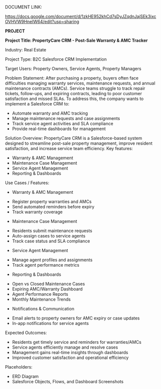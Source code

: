 DOCUMENT LINK:

https://docs.google.com/document/d/1zkHE952khCd7sDyJZqdnJajSEk3ixcOVHVW9HneIW64/edit?usp=sharing

**PROJECT**

**Project Title: PropertyCare CRM - Post-Sale Warranty & AMC Tracker**

Industry: Real Estate

Project Type: B2C Salesforce CRM Implementation

Target Users: Property Owners, Service Agents, Property Managers

Problem Statement:
After purchasing a property, buyers often face difficulties managing warranty services, maintenance
requests, and annual maintenance contracts (AMCs). Service teams struggle to track repair tickets,
follow-ups, and expiring contracts, leading to poor customer satisfaction and missed SLAs.
To address this, the company wants to implement a Salesforce CRM to:
- Automate warranty and AMC tracking
- Manage maintenance requests and case assignments
- Track service agent activities and SLA compliance
- Provide real-time dashboards for management

Solution Overview:
PropertyCare CRM is a Salesforce-based system designed to streamline post-sale property
management, improve resident satisfaction, and increase service team efficiency.
Key features:
- Warranty & AMC Management
- Maintenance Case Management
- Service Agent Management
- Reporting & Dashboards

Use Cases / Features:
- Warranty & AMC Management
 * Register property warranties and AMCs
 * Send automated reminders before expiry
 * Track warranty coverage

- Maintenance Case Management
 * Residents submit maintenance requests
 * Auto-assign cases to service agents
 * Track case status and SLA compliance

- Service Agent Management
 * Manage agent profiles and assignments
 * Track agent performance metrics

- Reporting & Dashboards
 * Open vs Closed Maintenance Cases
 * Expiring AMC/Warranty Dashboard
 * Agent Performance Reports
 * Monthly Maintenance Trends

- Notifications & Communication
 * Email alerts to property owners for AMC expiry or case updates
 * In-app notifications for service agents

Expected Outcomes:
- Residents get timely service and reminders for warranties/AMCs
- Service agents efficiently manage and resolve cases
- Management gains real-time insights through dashboards
- Improved customer satisfaction and operational efficiency

Placeholders:
- ERD Diagram
- Salesforce Objects, Flows, and Dashboard Screenshots
